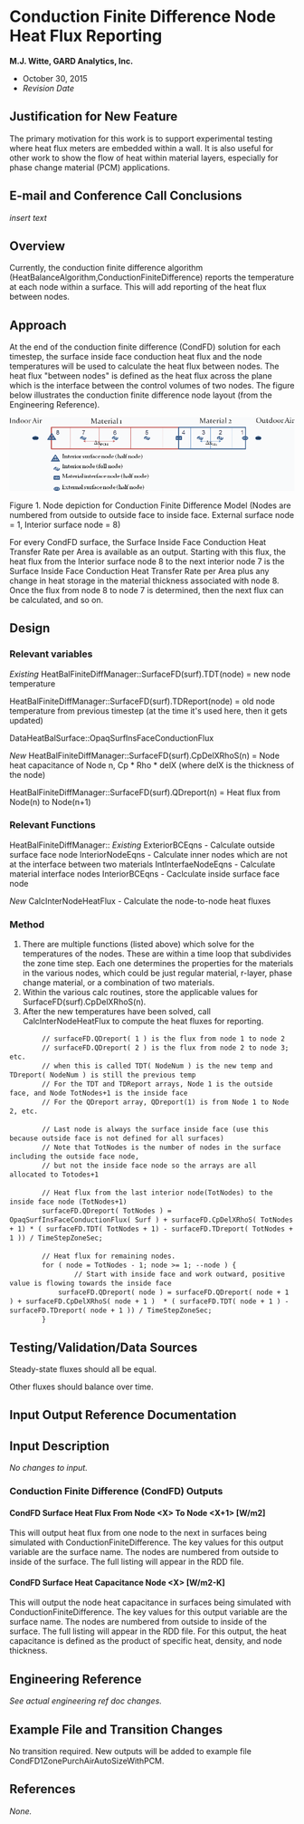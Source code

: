 Conduction Finite Difference Node Heat Flux Reporting
================

**M.J. Witte, GARD Analytics, Inc.**

 - October 30, 2015
 - *Revision Date*
 

## Justification for New Feature ##

The primary motivation for this work is to support experimental testing where heat flux meters are embedded within a wall. It is also useful for other work to show the flow of heat within material layers, especially for phase change material (PCM) applications.

## E-mail and  Conference Call Conclusions ##

*insert text*

## Overview ##

Currently, the conduction finite difference algorithm (HeatBalanceAlgorithm,ConductionFiniteDifference) reports the temperature at each node within a surface.  This will add reporting of the heat flux between nodes.

## Approach ##

At the end of the conduction finite difference (CondFD) solution for each timestep, the surface inside face conduction heat flux and the node temperatures will be used to calculate the heat flux between nodes.  The heat flux "between nodes" is defined as the heat flux across the plane which is the interface between the control volumes of two nodes.  The figure below illustrates the conduction finite difference node layout (from the Engineering Reference).


![CondFD Nodes adapted from Engineering Reference](CondFDNodeFluxOutput-CondFDNodes-image176.png)

Figure 1. Node depiction for Conduction Finite Difference Model (Nodes are numbered from outside to outside face to inside face.  External surface node = 1, Interior surface node = 8)

For every CondFD surface, the Surface Inside Face Conduction Heat Transfer Rate per Area is available as an output. Starting with this flux, the heat flux from the Interior surface node 8 to the next interior node 7 is the Surface Inside Face Conduction Heat Transfer Rate per Area plus any change in heat storage in the material thickness associated with node 8.  Once the flux from node 8 to node 7 is determined, then the next flux can be calculated, and so on.

## Design ##

### Relevant variables ###

*Existing*
HeatBalFiniteDiffManager::SurfaceFD(surf).TDT(node) = new node temperature

HeatBalFiniteDiffManager::SurfaceFD(surf).TDReport(node) = old node temperature from previous timestep (at the time it's used here, then it gets updated)

DataHeatBalSurface::OpaqSurfInsFaceConductionFlux

*New*
HeatBalFiniteDiffManager::SurfaceFD(surf).CpDelXRhoS(n) = Node heat capacitance of Node n, Cp \* Rho \* delX (where delX is the thickness of the node)

HeatBalFiniteDiffManager::SurfaceFD(surf).QDreport(n) = Heat flux from Node(n) to Node(n+1)

### Relevant Functions ###
HeatBalFiniteDiffManager::
*Existing*
ExteriorBCEqns - Calculate outside surface face node
InteriorNodeEqns - Calculate inner nodes which are not at the interface between two materials
IntInterfaeNodeEqns - Calculate material interface nodes
InteriorBCEqns - Caclculate inside surface face node

*New*
CalcInterNodeHeatFlux - Calculate the node-to-node heat fluxes

### Method ###
1. There are multiple functions (listed above) which solve for the temperatures of the nodes.  These are within a time loop that subdivides the zone time step. Each one determines the properties for the materials in the various nodes, which could be just regular material, r-layer, phase change material, or a combination of two materials.
2. Within the various calc routines, store the applicable values for SurfaceFD(surf).CpDelXRhoS(n).
3. After the new temperatures have been solved, call CalcInterNodeHeatFlux to compute the heat fluxes for reporting.

```
		// surfaceFD.QDreport( 1 ) is the flux from node 1 to node 2
        // surfaceFD.QDreport( 2 ) is the flux from node 2 to node 3; etc.
		// when this is called TDT( NodeNum ) is the new temp and TDreport( NodeNum ) is still the previous temp
		// For the TDT and TDReport arrays, Node 1 is the outside face, and Node TotNodes+1 is the inside face
		// For the QDreport array, QDreport(1) is from Node 1 to Node 2, etc.

		// Last node is always the surface inside face (use this because outside face is not defined for all surfaces)
		// Note that TotNodes is the number of nodes in the surface including the outside face node,
        // but not the inside face node so the arrays are all allocated to Totodes+1

		// Heat flux from the last interior node(TotNodes) to the inside face node (TotNodes+1)
		surfaceFD.QDreport( TotNodes ) = OpaqSurfInsFaceConductionFlux( Surf ) + surfaceFD.CpDelXRhoS( TotNodes + 1) * ( surfaceFD.TDT( TotNodes + 1) - surfaceFD.TDreport( TotNodes + 1 )) / TimeStepZoneSec;

		// Heat flux for remaining nodes.
		for ( node = TotNodes - 1; node >= 1; --node ) {
				// Start with inside face and work outward, positive value is flowing towards the inside face
			surfaceFD.QDreport( node ) = surfaceFD.QDreport( node + 1 ) + surfaceFD.CpDelXRhoS( node + 1 )  * ( surfaceFD.TDT( node + 1 ) - surfaceFD.TDreport( node + 1 )) / TimeStepZoneSec;
		}
```

## Testing/Validation/Data Sources ##

Steady-state fluxes should all be equal.

Other fluxes should balance over time.

## Input Output Reference Documentation ##



## Input Description ##

*No changes to input.*

### Conduction Finite Difference (CondFD) Outputs

#### CondFD Surface Heat Flux From Node &lt;X&gt; To Node &lt;X+1&gt; [W/m2]

This will output heat flux from one node to the next in surfaces being simulated with ConductionFiniteDifference. The key values for this output variable are the surface name. The nodes are numbered from outside to inside of the surface. The full listing will appear in the RDD file.

#### CondFD Surface Heat Capacitance Node &lt;X&gt; [W/m2-K]

This will output the node heat capacitance in surfaces being simulated with ConductionFiniteDifference. The key values for this output variable are the surface name. The nodes are numbered from outside to inside of the surface. The full listing will appear in the RDD file. For this output, the heat capacitance is defined as the product of specific heat, density, and node thickness.

## Engineering Reference ##

*See actual engineering ref doc changes.*

## Example File and Transition Changes ##

No transition required.  New outputs will be added to example file CondFD1ZonePurchAirAutoSizeWithPCM.

## References ##

*None.*
